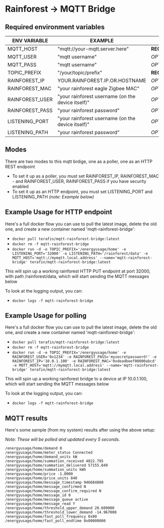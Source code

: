 
# Rainforest -> MQTT Bridge

## Required environment variables

| ENV VARIABLE        | EXAMPLE                                              |                 |
|---------------------| -----------------------------------------------------| --------------- |
| MQTT_HOST           | "mqtt://your-mqtt.server.here"                       | **REQUIRED**    |
| MQTT_USER           | "mqtt username"                                      | *OPTIONAL*      |
| MQTT_PASS           | "mqtt username"                                      | *OPTIONAL*      |
| TOPIC_PREFIX        | "/your/topic/prefix"                                 | **REQUIRED**    |
| RAINFOREST_IP       | YOUR.RAINFOREST.IP.OR.HOSTNAME                       | *OPTIONAL*      |
| RAINFOREST_MAC      | "your rainforest eagle Zigbee MAC"                   | *OPTIONAL*      |
| RAINFOREST_USER     | "your rainforest username (on the device itself)"    | *OPTIONAL*      |
| RAINFOREST_PASS     | "your rainforest password"                           | *OPTIONAL*      |
| LISTENING_PORT      | "your rainforest username (on the device itself)"    | *OPTIONAL*      |
| LISTENING_PATH      | "your rainforest password"                           | *OPTIONAL*      |

## Modes

There are two modes to this mqtt brdige, one as a poller, one as an HTTP REST endpoint

* To set it up as a poller, you must set RAINFOREST_IP, RAINFOREST_MAC - and RAINFOREST_USER, RAINFOREST_PASS if you have security enabled
* To set it up as an HTTP endpoint, you must set LISTENING_PORT and LISTENING_PATH *(note: Example below)*


## Example Usage for HTTP endpoint

Here's a full docker flow you can use to pull the latest image, delete the old one, and create a new container named 'mqtt-rainforest-bridge':

* `docker pull terafin/mqtt-rainforest-bridge:latest`
* `docker rm -f mqtt-rainforest-bridge`
* `docker run -d -e TOPIC_PREFIX='/energyusage/home' -e LISTENING_PORT='32000' -e LISTENING_PATH='/rainforest/data' -e MQTT_HOST='mqtt://mymqtt.local.address' --name='mqtt-rainforest-bridge' terafin/mqtt-rainforest-bridge:latest`
  
This will spin up a working rainforest HTTP PUT endpoint at port 32000, with path /rainforest/data, which will start sending the MQTT messages below

To look at the logging output, you can:

* `docker logs -f mqtt-rainforest-bridge`

## Example Usage for polling

Here's a full docker flow you can use to pull the latest image, delete the old one, and create a new container named 'mqtt-rainforest-bridge':

* `docker pull terafin/mqtt-rainforest-bridge:latest`
* `docker rm -f mqtt-rainforest-bridge`
* `docker run -d -e TOPIC_PREFIX='/energyusage/home' -e RAINFOREST_USER='0x1234' -e RAINFOREST_PASS='mysecretpassword!' -e RAINFOREST_IP='10.0.1.100' -e RAINFOREST_MAC='0xdeadbeef00000abcd' -e MQTT_HOST='mqtt://mymqtt.local.address' --name='mqtt-rainforest-bridge' terafin/mqtt-rainforest-bridge:latest`


This will spin up a working rainforest bridge to a device at IP 10.0.1.100, which will start sending the MQTT messages below

To look at the logging output, you can:

* `docker logs -f mqtt-rainforest-bridge`

## MQTT results

Here's some sample (from my system) results after using the above setup:

*Note: These will be polled and updated every 5 seconds.*

    /energyusage/home/demand 0
    /energyusage/home/meter_status Connected
    /energyusage/home/demand_units kW
    /energyusage/home/summation_received 4022.795
    /energyusage/home/summation_delivered 57155.849
    /energyusage/home/summation_units kWh
    /energyusage/home/price -1.0000
    /energyusage/home/price_units 840
    /energyusage/home/message_timestamp 946684800
    /energyusage/home/message_confirmed N
    /energyusage/home/message_confirm_required N
    /energyusage/home/message_id 0
    /energyusage/home/message_queue active
    /energyusage/home/message_read Y
    /energyusage/home/threshold_upper_demand 20.609000
    /energyusage/home/threshold_lower_demand -14.967000
    /energyusage/home/fast_poll_frequency 0x00
    /energyusage/home/fast_poll_endtime 0x00000000